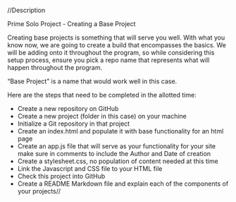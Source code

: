 //Description

Prime Solo Project - Creating a Base Project

Creating base projects is something that will serve you well. With what you
know now, we are going to create a build that encompasses the basics. We will
be adding onto it throughout the program, so while considering this setup process,
ensure you pick a repo name that represents what will happen throughout the program.

“Base Project” is a name that would work well in this case.

Here are the steps that need to be completed in the allotted time:

* Create a new repository on GitHub
* Create a new project (folder in this case) on your machine
* Initialize a Git repository in that project
* Create an index.html and populate it with base functionality for an html page
* Create an app.js file that will serve as your functionality for your site
  make sure in comments to include the Author and Date of creation
* Create a stylesheet.css, no population of content needed at this time
* Link the Javascript and CSS file to your HTML file
* Check this project into GitHub
* Create a README Markdown file and explain each of the components of your projects//
